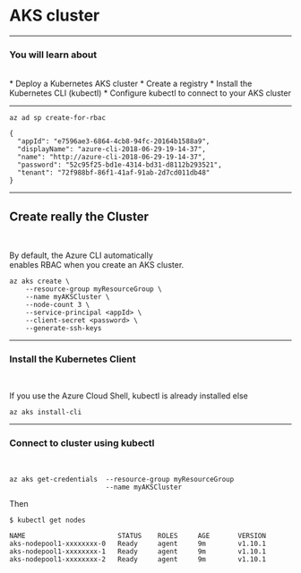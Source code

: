 # AKS cluster


--------


### You will learn about
<br/>
* Deploy a Kubernetes AKS cluster
* Create a registry
* Install the Kubernetes CLI (kubectl)
* Configure kubectl to connect to your AKS cluster


--------


```
az ad sp create-for-rbac
```


```
{
  "appId": "e7596ae3-6864-4cb8-94fc-20164b1588a9",
  "displayName": "azure-cli-2018-06-29-19-14-37",
  "name": "http://azure-cli-2018-06-29-19-14-37",
  "password": "52c95f25-bd1e-4314-bd31-d8112b293521",
  "tenant": "72f988bf-86f1-41af-91ab-2d7cd011db48"
}
```


--------


## Create really the Cluster
<br/>


By default, the Azure CLI automatically <br/>enables RBAC when you create an AKS cluster.

```
az aks create \
    --resource-group myResourceGroup \
    --name myAKSCluster \
    --node-count 3 \
    --service-principal <appId> \
    --client-secret <password> \
    --generate-ssh-keys
```


--------


### Install the Kubernetes Client
<br/>

If you use the Azure Cloud Shell, kubectl is already installed else <br/>

```
az aks install-cli
```


--------


### Connect to cluster using kubectl
<br/>

```
az aks get-credentials  --resource-group myResourceGroup
                        --name myAKSCluster

```

Then

```
$ kubectl get nodes

NAME                       STATUS    ROLES     AGE       VERSION
aks-nodepool1-xxxxxxxx-0   Ready     agent     9m        v1.10.1
aks-nodepool1-xxxxxxxx-1   Ready     agent     9m        v1.10.1
aks-nodepool1-xxxxxxxx-2   Ready     agent     9m        v1.10.1
```
